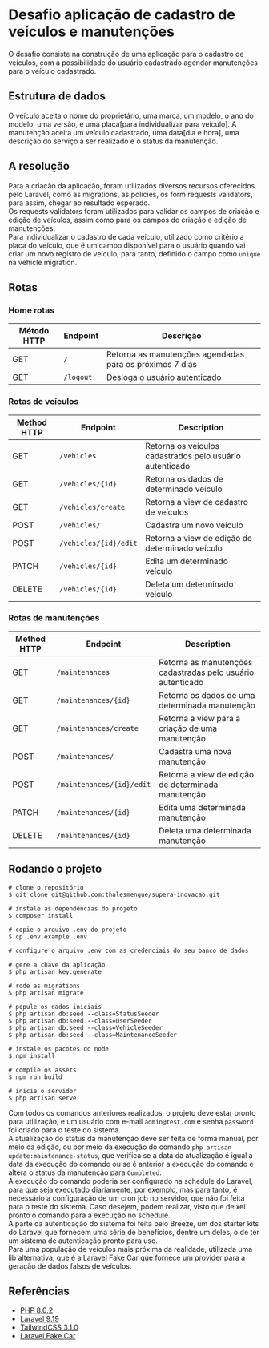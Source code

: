 # Desafio aplicação de cadastro de veículos e manutenções
O desafio consiste na construção de uma aplicação para o cadastro de veículos, com a possibilidade do usuário cadastrado agendar 
manutenções para o veículo cadastrado.

## Estrutura de dados

O veículo aceita o nome do proprietário, uma marca, um modelo, o ano do modelo, uma versão, e uma placa[para individualizar para veículo]. A manutenção aceita um veículo cadastrado, uma data[dia e hora], uma descrição
do serviço a ser realizado e o status da manutenção.

## A resolução
Para a criação da aplicação, foram utilizados diversos recursos oferecidos pelo Laravel, como as migrations, as policies,
os form requests validators, para assim, chegar ao resultado esperado.
<br>
Os requests validators foram utilizados para validar os campos de criação e edição de veículos, assim como para
os campos de criação e edição de manutenções.
<br>
Para individualizar o cadastro de cada veículo, utilizado como critério a placa do veículo, que é um campo disponível para o usuário
quando vai criar um novo registro de veículo, para tanto, definido o campo como `unique` na vehicle migration.

## Rotas

### Home rotas

| Método HTTP | Endpoint  | Descrição                                                |
|-------------|-----------|----------------------------------------------------------|
| GET         | `/`       | Retorna as manutenções agendadas para os próximos 7 dias |
| GET         | `/logout` | Desloga o usuário autenticado                            |

### Rotas de veículos

| Method HTTP | Endpoint              | Description                                              |
|-------------|-----------------------|----------------------------------------------------------|
| GET         | `/vehicles`           | Retorna os veículos cadastrados pelo usuário autenticado |
| GET         | `/vehicles/{id}`      | Retorna os dados de determinado veículo                  |
| GET         | `/vehicles/create`    | Retorna a view de cadastro de veículos                   |
| POST        | `/vehicles/`          | Cadastra um novo veículo                                 |
| POST        | `/vehicles/{id}/edit` | Retorna a view de edição de determinado veículo          |
| PATCH       | `/vehicles/{id}`      | Edita um determinado veículo                             |
| DELETE      | `/vehicles/{id}`      | Deleta um determinado veículo                            |

### Rotas de manutenções

| Method HTTP | Endpoint                  | Description                                                 |
|-------------|---------------------------|-------------------------------------------------------------|
| GET         | `/maintenances`           | Retorna as manutenções cadastradas pelo usuário autenticado |
| GET         | `/maintenances/{id}`      | Retorna os dados de uma determinada manutenção              |
| GET         | `/maintenances/create`    | Retorna a view para a criação de uma manutenção             |
| POST        | `/maintenances/`          | Cadastra uma nova manutenção                                |
| POST        | `/maintenances/{id}/edit` | Retorna a view de edição de determinada manutenção          |
| PATCH       | `/maintenances/{id}`      | Edita uma determinada manutenção                            |
| DELETE      | `/maintenances/{id}`      | Deleta uma determinada manutenção                           |



## Rodando o projeto
```
# clone o repositório
$ git clone git@github.com:thalesmengue/supera-inovacao.git

# instale as dependências do projeto
$ composer install

# copie o arquivo .env do projeto
$ cp .env.example .env

# configure o arquivo .env com as credenciais do seu banco de dados

# gere a chave da aplicação
$ php artisan key:generate

# rode as migrations
$ php artisan migrate

# popule os dados iniciais
$ php artisan db:seed --class=StatusSeeder
$ php artisan db:seed --class=UserSeeder
$ php artisan db:seed --class=VehicleSeeder
$ php artisan db:seed --class=MaintenanceSeeder

# instale os pacotes do node
$ npm install

# compile os assets
$ npm run build

# inicie o servidor
$ php artisan serve
```

Com todos os comandos anteriores realizados, o projeto deve estar pronto para utilização, e um
usuário com e-mail `admin@test.com` e senha `password` foi criado para o teste do sistema.
<br>
A atualização do status da manutenção deve ser feita de forma manual, por meio da edição, ou por meio da execução do
comando `php artisan update:maintenance-status`, que verifica se a data da atualização é igual a data da execução do comando
ou se é anterior a execução do comando e altera o status da manutenção para `Completed`.
<br>
A execução do comando poderia ser configurado na schedule do Laravel, para que seja executado diariamente, por exemplo, mas
para tanto, é necessário a configuração de um cron job no servidor, que não foi feita para o teste do sistema. Caso desejem, podem realizar,
visto que deixei pronto o comando para a execução no schedule.
<br> 
A parte da autenticação do sistema foi feita pelo Breeze, um dos starter kits do Laravel que fornecem uma série de benefícios,
dentre um deles, o de ter um sistema de autenticação pronto para uso.
<br>
Para uma população de veículos mais próxima da realidade, utilizada uma lib alternativa, que é a Laravel
Fake Car que fornece um provider para a geração de dados falsos de veículos.

## Referências

- [PHP 8.0.2](https://www.php.net/docs.php)
- [Laravel 9.19](https://laravel.com/docs/9.x/installation)
- [TailwindCSS 3.1.0](https://tailwindcss.com/docs/installation)
- [Laravel Fake Car](https://github.com/pelmered/fake-car)
